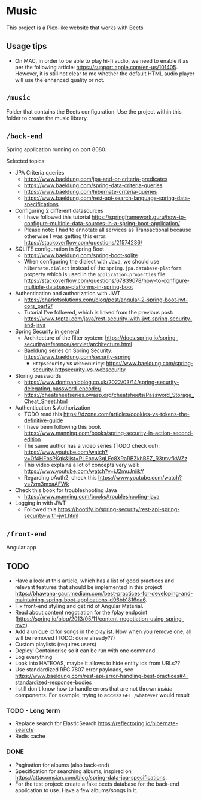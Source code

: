 # Music

This project is a Plex-like website that works with Beets

## Usage tips

- On MAC, in order to be able to play hi-fi audio, we need to enable it as per the following
  article: https://support.apple.com/en-us/101405. However, it is still not clear to me whether the
  default HTML audio player will use the enhanced quality or not.

## `/music`

Folder that contains the Beets configuration. Use the project within this folder to create the music library.

## `/back-end`

Spring application running on port 8080.

Selected topics:

- JPA Criteria queries
    - https://www.baeldung.com/jpa-and-or-criteria-predicates
    - https://www.baeldung.com/spring-data-criteria-queries
    - https://www.baeldung.com/hibernate-criteria-queries
    - https://www.baeldung.com/rest-api-search-language-spring-data-specifications
- Configuring 2 different datasources
    - I have followed this
      tutorial https://springframework.guru/how-to-configure-multiple-data-sources-in-a-spring-boot-application/
    - Please note: I had to annotate all services as Transactional because otherwise I was getting this
      error: https://stackoverflow.com/questions/21574236/
- SQLITE configuration in Spring Boot
    - https://www.baeldung.com/spring-boot-sqlite
    - When configuring the dialect with Java, we should use `hibernate.dialect` instead of the
      `spring.jpa.database-platform`
      property which is used in the `application.properties`
      file: https://stackoverflow.com/questions/67839078/how-to-configure-multiple-database-platforms-in-spring-boot
- Authentication and authorization with JWT
    - https://chariotsolutions.com/blog/post/angular-2-spring-boot-jwt-cors_part2/
    - Tutorial I've followed, which is linked from the previous
      post: https://www.toptal.com/java/rest-security-with-jwt-spring-security-and-java
- Spring Security in general
    - Architecture of the filter system: https://docs.spring.io/spring-security/reference/servlet/architecture.html
    - Baeldung series on Spring Security: https://www.baeldung.com/security-spring
        - `HttpSecurity` vs `WebSecurity`: https://www.baeldung.com/spring-security-httpsecurity-vs-websecurity
- Storing passwords
    - https://www.dontpanicblog.co.uk/2022/03/14/spring-security-delegating-password-encoder/
    - https://cheatsheetseries.owasp.org/cheatsheets/Password_Storage_Cheat_Sheet.html
- Authentication & Authorization
    - TODO read this https://dzone.com/articles/cookies-vs-tokens-the-definitive-guide
    - I have been following this book https://www.manning.com/books/spring-security-in-action-second-edition
    - The same author has a video series (TODO check
      out): https://www.youtube.com/watch?v=Of4HFbsPKqk&list=PLEocw3gLFc8XRaRBZkhBEZ_R3tmvfkWZz
    - This video explains a lot of concepts very well: https://www.youtube.com/watch?v=iJ2muJniikY
    - Regarding oAuth2, check this https://www.youtube.com/watch?v=7zm3mxaAFWk
- Check this book for troubleshooting Java
    - https://www.manning.com/books/troubleshooting-java
- Logging in with JWT
    - Followed this https://bootify.io/spring-security/rest-api-spring-security-with-jwt.html

## `/front-end`

Angular app

## TODO

- Have a look at this article, which has a list of good practices and relevant features that should be implemented in
  this
  project https://bhawana-gaur.medium.com/best-practices-for-developing-and-maintaining-spring-boot-applications-d96bb1816da6.
- Fix front-end styling and get rid of Angular Material.
- Read about content negotiation for the /play
  endpoint (https://spring.io/blog/2013/05/11/content-negotiation-using-spring-mvc)
- Add a unique id for songs in the playlist. Now when you remove one, all will be removed (TODO: done already??)
- Custom playlists (requires users)
- Deploy! Containerise so it can be run with one command.
- Log everything
- Look into HATEOAS, maybe it allows to hide entity ids from URLs??
- Use standardized RFC 7807 error payloads,
  see https://www.baeldung.com/rest-api-error-handling-best-practices#4-standardized-response-bodies
- I still don't know how to handle errors that are not thrown *inside* components. For example, trying to access
  `GET /whatever` would result

### TODO - Long term

- Replace search for ElasticSearch https://reflectoring.io/hibernate-search/
- Redis cache

### DONE

- Pagination for albums (also back-end)
- Specification for searching albums, inspired on https://attacomsian.com/blog/spring-data-jpa-specifications.
- For the test project: create a fake beets database for the back-end application to use. Have a few albums/songs in it.

